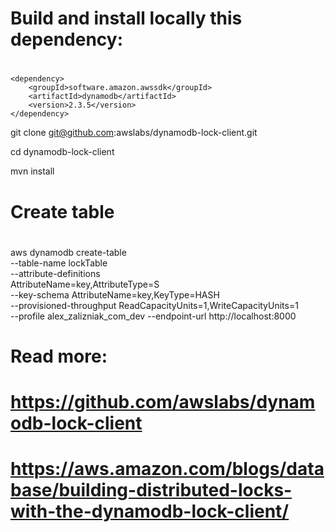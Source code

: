

#
# Build and install locally this dependency: 
#
    <dependency>
        <groupId>software.amazon.awssdk</groupId>
        <artifactId>dynamodb</artifactId>
        <version>2.3.5</version>
    </dependency>

git clone git@github.com:awslabs/dynamodb-lock-client.git

cd dynamodb-lock-client

mvn install



#
# Create table
#



aws dynamodb create-table \
    --table-name lockTable \
    --attribute-definitions \
        AttributeName=key,AttributeType=S \
    --key-schema AttributeName=key,KeyType=HASH \
    --provisioned-throughput ReadCapacityUnits=1,WriteCapacityUnits=1 \
    --profile alex_zalizniak_com_dev --endpoint-url http://localhost:8000 
    
    
#
# Read more:
#   https://github.com/awslabs/dynamodb-lock-client
#   https://aws.amazon.com/blogs/database/building-distributed-locks-with-the-dynamodb-lock-client/
#    
    